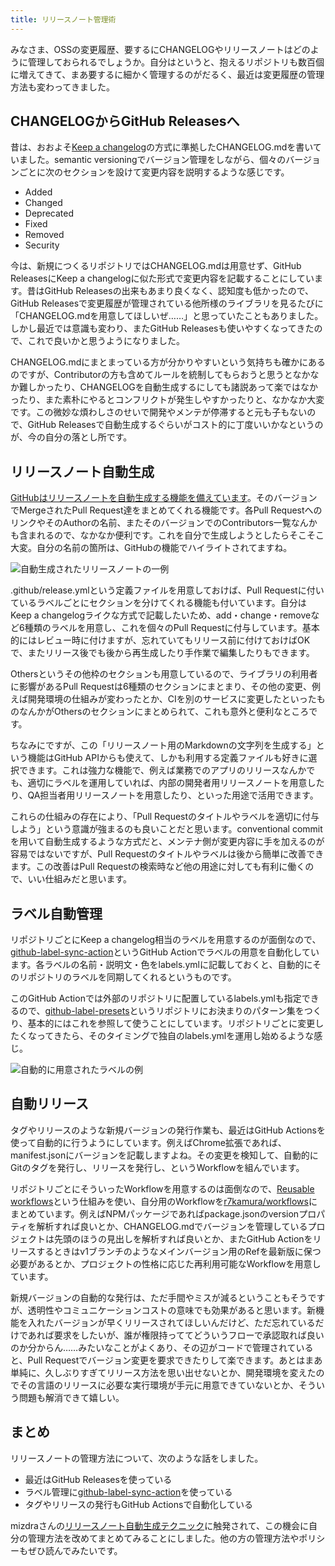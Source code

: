 ```yaml
---
title: リリースノート管理術
---
```

みなさま、OSSの変更履歴、要するにCHANGELOGやリリースノートはどのように管理しておられるでしょうか。自分はというと、抱えるリポジトリも数百個に増えてきて、まあ要するに細かく管理するのがだるく、最近は変更履歴の管理方法も変わってきました。

CHANGELOGからGitHub Releasesへ
---------------------------

昔は、おおよそ[Keep a changelog](https://keepachangelog.com/en/1.0.0/)の方式に準拠したCHANGELOG.mdを書いていました。semantic versioningでバージョン管理をしながら、個々のバージョンごとに次のセクションを設けて変更内容を説明するような感じです。

*   Added
*   Changed
*   Deprecated
*   Fixed
*   Removed
*   Security

今は、新規につくるリポジトリではCHANGELOG.mdは用意せず、GitHub ReleasesにKeep a changelogに似た形式で変更内容を記載することにしています。昔はGitHub Releasesの出来もあまり良くなく、認知度も低かったので、GitHub Releasesで変更履歴が管理されている他所様のライブラリを見るたびに「CHANGELOG.mdを用意してほしいぜ……」と思っていたこともありました。しかし最近では意識も変わり、またGitHub Releasesも使いやすくなってきたので、これで良いかと思うようになりました。

CHANGELOG.mdにまとまっている方が分かりやすいという気持ちも確かにあるのですが、Contributorの方も含めてルールを統制してもらおうと思うとなかなか難しかったり、CHANGELOGを自動生成するにしても諸説あって楽ではなかったり、また素朴にやるとコンフリクトが発生しやすかったりと、なかなか大変です。この微妙な煩わしさのせいで開発やメンテが停滞すると元も子もないので、GitHub Releasesで自動生成するぐらいがコスト的に丁度いいかなというのが、今の自分の落とし所です。

リリースノート自動生成
-----------

[GitHubはリリースノートを自動生成する機能を備えています](https://docs.github.com/en//repositories/releasing-projects-on-github/automatically-generated-release-notes)。そのバージョンでMergeされたPull Request達をまとめてくれる機能です。各Pull RequestへのリンクやそのAuthorの名前、またそのバージョンでのContributors一覧なんかも含まれるので、なかなか便利です。これを自分で生成しようとしたらそこそこ大変。自分の名前の箇所は、GitHubの機能でハイライトされてますね。

![](https://lh3.googleusercontent.com/docs/ADP-6oHX8vEsJ0Df3kp1khM0MBIyXmzV1MtGyPTH4MGCneGyoqIGmFEuKw2uooww_QDc53rbxMCPO1g6mhCdRyEFw3wGVPjw3GvLRuk_Ht5fgWUGz_LSbVIzASLvB4a6ECK-XYINS02WHB1H5kxf8PZqQ-ry49CaD4jSBaQFthKBmKPswZk_VRr7Ym4WcBGcxSmypsqRdFXJP4OtFLoVRshZK3XrUXxlfrX-wyIlY9jhuEbfdDb6dTxX_ONjE1P86672pt7fiZJ00OyeJ_8Tqt9wU_R__OrWWhGf1LLf-QjrNM01SUvFGayiw3VVQVYgUEwwoxpWz0eSWDKpwax3qUPiuw13jNLgCpb9syQqTjGl1dRDy1FUayUHgAZC4CtBi0jArVhHHj3M-B2VfJPmQkL5gZai7XYUT5cIDKVaau8etEqx_X_H6ajw3lBgwVqkN6WDWg4GY2kmfQ02U-vP0k9_7vDZELQNNyTjGK6CwkmgG0EnrMkzG2z9XmsAnR42eybQP4LsAylmHI5JfKGDFVkDrkmCnxPRQzPxeSW3tf6O4L9loYcTELcEiskxkNSczBpsdVg9DuZgC8tGfpSNubRJWtTcJ97sqsfEIeM_vl4-WfbNBr75uGeYj74BWb3yq4dsc24shcREBirsBevXbYGOHECj4_s8dPmd_2EtS_WnQJeI0HOO7zxUoVo5nyLjdPVL_z9C-3-TgHPlXKEB2JFFaNw01l2zM3mZpGTmYGSxVl8wnjJgIOvmGFAEP5Ghu0lDwzU0opw5O2n_2aK7wnsq7YY06luXo8urdSZJoVatVVpgDdhPCPU2gURvY9CQj_1gkJ8bMcZPuS1Msy-8UueFDWsevVQd6LU5-nKktWWGHsv_fWZBD3PC4XQjUyiz-mSStGBTuRz9b6XeJZoEBU4Ki0m1e5j8FtKWBYPN9aPPYMw2CqxqbDeEj-4aw7qGmr_d2y0-ZG0ycSP_6mv-9C9XdaguaP9syrr3ho8Eemwyhwq5yU2D-7GqJJo6IHtOkjJglwBn6TNO-zxjfsUb_X-tHn47moUwn4WXiD-x0XFbOzSD1keN-z29ZEGFeslXMHbZ5DtlYHGYy5mqx-_I08uQFN9VZWJ13KKG3VJfyUlx2hAVGs4muIThmszhkNnfGGIQOzmFLDkOggroLBkOkDWhGmRnNAxd1ORyGnQ6qvYdIuRZ1fKXtvpJSLC1f-m-tCI5oH1FDqk6-CB4rfjdbhomDVjV_vd4ZPNZP84cja-XRwIh-gUqUQ "自動生成されたリリースノートの一例")

.github/release.ymlという定義ファイルを用意しておけば、Pull Requestに付いているラベルごとにセクションを分けてくれる機能も付いています。自分はKeep a changelogライクな方式で記載したいため、add・change・removeなど6種類のラベルを用意し、これを個々のPull Requestに付与しています。基本的にはレビュー時に付けますが、忘れていてもリリース前に付けておけばOKで、またリリース後でも後から再生成したり手作業で編集したりもできます。

Othersというその他枠のセクションも用意しているので、ライブラリの利用者に影響があるPull Requestは6種類のセクションにまとまり、その他の変更、例えば開発環境の仕組みが変わったとか、CIを別のサービスに変更したといったものなんかがOthersのセクションにまとめられて、これも意外と便利なところです。

ちなみにですが、この「リリースノート用のMarkdownの文字列を生成する」という機能はGitHub APIからも使えて、しかも利用する定義ファイルも好きに選択できます。これは強力な機能で、例えば業務でのアプリのリリースなんかでも、適切にラベルを運用していれば、内部の開発者用リリースノートを用意したり、QA担当者用リリースノートを用意したり、といった用途で活用できます。

これらの仕組みの存在により、「Pull Requestのタイトルやラベルを適切に付与しよう」という意識が強まるのも良いことだと思います。conventional commitを用いて自動生成するような方式だと、メンテナ側が変更内容に手を加えるのが容易ではないですが、Pull Requestのタイトルやラベルは後から簡単に改善できます。この改善はPull Requestの検索時など他の用途に対しても有利に働くので、いい仕組みだと思います。

ラベル自動管理
-------

リポジトリごとにKeep a changelog相当のラベルを用意するのが面倒なので、[github-label-sync-action](https://github.com/r7kamura/github-label-sync-action)というGitHub Actionでラベルの用意を自動化しています。各ラベルの名前・説明文・色をlabels.ymlに記載しておくと、自動的にそのリポジトリのラベルを同期してくれるというものです。

このGitHub Actionでは外部のリポジトリに配置しているlabels.ymlも指定できるので、[github-label-presets](https://github.com/r7kamura/github-label-presets)というリポジトリにお決まりのパターン集をつくり、基本的にはこれを参照して使うことにしています。リポジトリごとに変更したくなってきたら、そのタイミングで独自のlabels.ymlを運用し始めるような感じ。

![](https://lh3.googleusercontent.com/docs/ADP-6oFcmEp3Kgw8CIarBUyhdS3E7wHhiVlMiQpI-SOjxAXYTzrj3i4l--0m-__jSXFhKCsoJ9vKlhGTnPcFaVPHhHz_emb331HNWFFnyq6KP1tzvIfjS5gsNTB-mv6zl6zbpBGkLFjPEzOsn8bVnB53HmQAvqPkT1f-Vw9M7I_7edS5paRpLDAYz8yAN9OSDPUOuutcqxAe-Ve4ev5rAOemTkOtYbL9_qtksuouh9pGKgoEOSKBEvveXwT3Ot_Bl7dvSDgFNdbRT4SRP_QzJ3nA1QIZuEHiqVQ1WQZVas-ekFn6Y4DMhWFbYsBAsUMOCbVqoOjvxJr89oa65oJaF466MWUZsQH3-_BcDbUZQkq7w74oImrc2yvJhiuYGBV6z943hOWRvZ0J14XTQGLKyrt9Ns9qyzCoZk1C0bEzfwtnfUKN88rLcW9roFTxd87QhyWwnp_qqSobu5HcF1hNoo9GHbDNcnMohuheESIsr1GQ2iUtkQie8byTonc31cudE8Gz__sGu1PjV3IqS-bi5j49QPvMVJJwkoJnAfmEQVxNpiSLSwL9RJjM0jkJdvUjBK1TT7qwIr6WY_RegaWjNqLzsK8PM-O2fXnadaQTTHfX4Lw94iP5Ev_VSjOB0_BJM24dqcartDCbmKhHaJgAJQMcNHmtFvGnNGGybR6dzoR4Q_V9HnGLX6Er8eN3A7bm7SOhu9JNSwyqg7ZpZpF6aYVyN2UhzouvqzuKIQ8muko55TgkEB5G1-BKqcG_DREKOzJCHR54HMwev72xQku8l3m4cx-2yKBNh3hzgIFEsvvmDtKNr0I1ySzpN4a-tc395Ylk02FU2WX-uT-vUEvjk85hSTORytlm39J2usVCPGA39v5g_3BVTu7rTpPYpUhZQQsxGbpZdX_xLJJLwfogAy8cKGbzrvDySJh6hHI5BgjD8ZwQ2fLxmaasONoJasEFTh004ZJyst24fscoPqSdzG_qMLgE0XImltYyMxq7WtYuaHIEc2t5Tq0FUJzZypRN8vepZteJzNz7gVyo0fypxHtAwfaS_-vWW4CjO9sxbswi-htbACg4dp2XbyHWF_JwgD9Sv1Z6Mc9fVFEzpADH3OIlkZIwhtKNwuZyALc3FecJZwNOrGXFenrGmxQ3FgQlvtni91JPLZcf1cz34RsDmw_K81_kkPxKLuNycJ5nyByCVc9X-e8hmSKSB_tTlEQ1vIzdN1afU9p_oGgoVL3_cRZfcw7YKTUXPTxIuNdQu7q9uTVNaBC3rQ "自動的に用意されたラベルの例")

自動リリース
------

タグやリリースのような新規バージョンの発行作業も、最近はGitHub Actionsを使って自動的に行うようにしています。例えばChrome拡張であれば、manifest.jsonにバージョンを記載しますよね。その変更を検知して、自動的にGitのタグを発行し、リリースを発行し、というWorkflowを組んでいます。

リポジトリごとにそういったWorkflowを用意するのは面倒なので、[Reusable workflows](https://docs.github.com/en//actions/using-workflows/reusing-workflows)という仕組みを使い、自分用のWorkflowを[r7kamura/workflows](https://github.com/r7kamura/workflows)にまとめています。例えばNPMパッケージであればpackage.jsonのversionプロパティを解析すれば良いとか、CHANGELOG.mdでバージョンを管理しているプロジェクトは先頭のほうの見出しを解析すれば良いとか、またGitHub Actionをリリースするときはv1ブランチのようなメインバージョン用のRefを最新版に保つ必要があるとか、プロジェクトの性格に応じた再利用可能なWorkflowを用意しています。

新規バージョンの自動的な発行は、ただ手間やミスが減るということもそうですが、透明性やコミュニケーションコストの意味でも効果があると思います。新機能を入れたバージョンが早くリリースされてほしいんだけど、ただ忘れているだけであれば要求をしたいが、誰が権限持っててどういうフローで承認取れば良いのか分からん……みたいなことがよくあり、その辺がコードで管理されていると、Pull Requestでバージョン変更を要求できたりして楽できます。あとはまあ単純に、久しぶりすぎてリリース方法を思い出せないとか、開発環境を変えたのでその言語のリリースに必要な実行環境が手元に用意できていないとか、そういう問題も解消できて嬉しい。

まとめ
---

リリースノートの管理方法について、次のような話をしました。

*   最近はGitHub Releasesを使っている
*   ラベル管理に[github-label-sync-action](https://github.com/r7kamura/github-label-sync-action)を使っている
*   タグやリリースの発行もGitHub Actionsで自動化している

mizdraさんの[リリースノート自動生成テクニック](https://www.mizdra.net/entry/2022/07/08/181825)に触発されて、この機会に自分の管理方法を改めてまとめてみることにしました。他の方の管理方法やポリシーもぜひ読んでみたいです。
